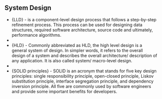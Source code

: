 ## System Design

- {LLD} - is a component-level design process that follows a step-by-step refinement process. This process can be used for designing data structures, required software architecture, source code and ultimately, performance algorithms.
- 
- {HLD} - Commonly abbreviated as HLD, the high level design is a general system of design. In simpler words, it refers to the overall design of a system and describes the overall architecture/ description of any application. It is also called system/ macro-level design.
- 
- {SOLID principles} -  SOLID is an acronym that stands for five key design principles: single responsibility principle, open-closed principle, Liskov substitution principle, interface segregation principle, and dependency inversion principle. All five are commonly used by software engineers and provide some important benefits for developers.
